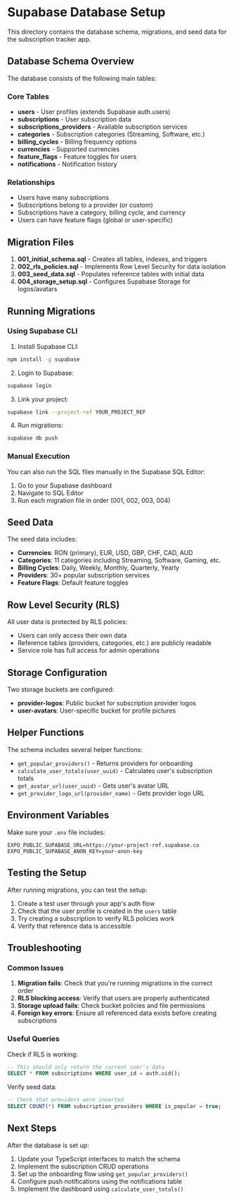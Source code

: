 # Supabase Database Setup

This directory contains the database schema, migrations, and seed data for the subscription tracker app.

## Database Schema Overview

The database consists of the following main tables:

### Core Tables
- **users** - User profiles (extends Supabase auth.users)
- **subscriptions** - User subscription data
- **subscriptions_providers** - Available subscription services
- **categories** - Subscription categories (Streaming, Software, etc.)
- **billing_cycles** - Billing frequency options
- **currencies** - Supported currencies
- **feature_flags** - Feature toggles for users
- **notifications** - Notification history

### Relationships
- Users have many subscriptions
- Subscriptions belong to a provider (or custom)
- Subscriptions have a category, billing cycle, and currency
- Users can have feature flags (global or user-specific)

## Migration Files

1. **001_initial_schema.sql** - Creates all tables, indexes, and triggers
2. **002_rls_policies.sql** - Implements Row Level Security for data isolation
3. **003_seed_data.sql** - Populates reference tables with initial data
4. **004_storage_setup.sql** - Configures Supabase Storage for logos/avatars

## Running Migrations

### Using Supabase CLI

1. Install Supabase CLI:
```bash
npm install -g supabase
```

2. Login to Supabase:
```bash
supabase login
```

3. Link your project:
```bash
supabase link --project-ref YOUR_PROJECT_REF
```

4. Run migrations:
```bash
supabase db push
```

### Manual Execution

You can also run the SQL files manually in the Supabase SQL Editor:

1. Go to your Supabase dashboard
2. Navigate to SQL Editor
3. Run each migration file in order (001, 002, 003, 004)

## Seed Data

The seed data includes:

- **Currencies**: RON (primary), EUR, USD, GBP, CHF, CAD, AUD
- **Categories**: 11 categories including Streaming, Software, Gaming, etc.
- **Billing Cycles**: Daily, Weekly, Monthly, Quarterly, Yearly
- **Providers**: 30+ popular subscription services
- **Feature Flags**: Default feature toggles

## Row Level Security (RLS)

All user data is protected by RLS policies:

- Users can only access their own data
- Reference tables (providers, categories, etc.) are publicly readable
- Service role has full access for admin operations

## Storage Configuration

Two storage buckets are configured:

- **provider-logos**: Public bucket for subscription provider logos
- **user-avatars**: User-specific bucket for profile pictures

## Helper Functions

The schema includes several helper functions:

- `get_popular_providers()` - Returns providers for onboarding
- `calculate_user_totals(user_uuid)` - Calculates user's subscription totals
- `get_avatar_url(user_uuid)` - Gets user's avatar URL
- `get_provider_logo_url(provider_name)` - Gets provider logo URL

## Environment Variables

Make sure your `.env` file includes:

```env
EXPO_PUBLIC_SUPABASE_URL=https://your-project-ref.supabase.co
EXPO_PUBLIC_SUPABASE_ANON_KEY=your-anon-key
```

## Testing the Setup

After running migrations, you can test the setup:

1. Create a test user through your app's auth flow
2. Check that the user profile is created in the `users` table
3. Try creating a subscription to verify RLS policies work
4. Verify that reference data is accessible

## Troubleshooting

### Common Issues

1. **Migration fails**: Check that you're running migrations in the correct order
2. **RLS blocking access**: Verify that users are properly authenticated
3. **Storage upload fails**: Check bucket policies and file permissions
4. **Foreign key errors**: Ensure all referenced data exists before creating subscriptions

### Useful Queries

Check if RLS is working:
```sql
-- This should only return the current user's data
SELECT * FROM subscriptions WHERE user_id = auth.uid();
```

Verify seed data:
```sql
-- Check that providers were inserted
SELECT COUNT(*) FROM subscription_providers WHERE is_popular = true;
```

## Next Steps

After the database is set up:

1. Update your TypeScript interfaces to match the schema
2. Implement the subscription CRUD operations
3. Set up the onboarding flow using `get_popular_providers()`
4. Configure push notifications using the notifications table
5. Implement the dashboard using `calculate_user_totals()`
